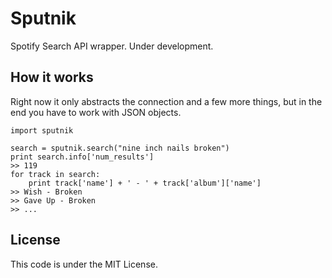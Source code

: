 Sputnik
=======
Spotify Search API wrapper. Under development.

How it works
------------
Right now it only abstracts the connection and a few more things, but in the
end you have to work with JSON objects.

    import sputnik

    search = sputnik.search("nine inch nails broken")
    print search.info['num_results']
    >> 119
    for track in search:
        print track['name'] + ' - ' + track['album']['name']
    >> Wish - Broken
    >> Gave Up - Broken
    >> ...


License
-------
This code is under the MIT License.

